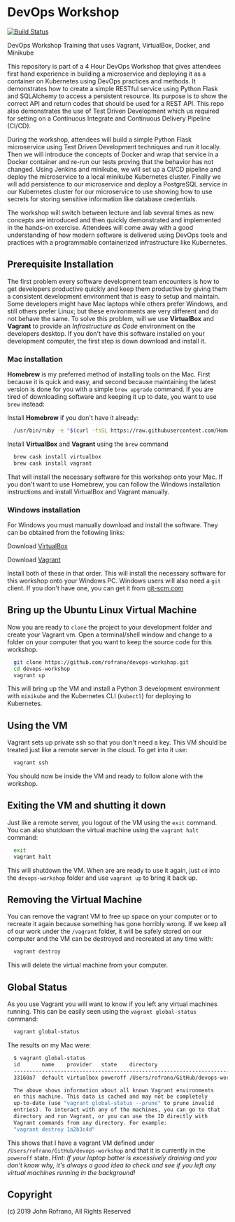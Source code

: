 # DevOps Workshop

[![Build Status](https://travis-ci.org/rofrano/devops-workshop.svg?branch=master)](https://travis-ci.org/rofrano/devops-workshop)

DevOps Workshop Training that uses Vagrant, VirtualBox, Docker, and Minikube

This repository is part of a 4 Hour DevOps Workshop that gives attendees first hand experience in building a microservice and deploying it as a container on Kubernetes using DevOps practices and methods. It demonstrates how to create a simple RESTful service using Python Flask and SQLAlchemy to access a persistent resource. Its purpose is to show the correct API and return codes that should be used for a REST API. This repo also demonstrates the use of Test Driven Development which us required for setting on a Continuous Integrate and Continuous Delivery Pipeline (CI/CD).

During the workshop, attendees will build a simple Python Flask microservice using Test Driven Development techniques and run it locally. Then we will introduce the concepts of Docker and wrap that service in a Docker container and re-run our tests proving that the behavior has not changed. Using Jenkins and minikube, we will set up a CI/CD pipeline and deploy the microservice to a local minikube Kubernetes cluster. Finally we will add persistence to our microservice and deploy a PostgreSQL service in our Kubernetes cluster for our microservice to use showing how to use secrets for storing sensitive information like database credentials.

The workshop will switch between lecture and lab several times as new concepts are introduced and then quickly demonstrated and implemented in the hands-on exercise. Attendees will come away with a good understanding of how modern software is delivered using DevOps tools and practices with a programmable containerized infrastructure like Kubernetes.

## Prerequisite Installation

The first problem every software development team encounters is how to get developers productive quickly and keep them productive by giving them a consistent development environment that is easy to setup and maintain. Some developers might have Mac laptops while others prefer Windows, and still others prefer Linux; but these environments are very different and do not behave the same. To solve this problem, will we use **VirtualBox** and **Vagrant** to provide an _Infrastructure as Code_ environment on the developers desktop. If you don't have this software installed on your development computer, the first step is down download and install it.

### Mac installation

**Homebrew** is my preferred method of installing tools on the Mac. First because it is quick and easy, and second because maintaining the latest version is done for you with a simple `brew upgrade` command. If you are tired of downloading software and keeping it up to date, you want to use `brew` instead:

Install **Homebrew** if you don't have it already:

```sh
  /usr/bin/ruby -e "$(curl -fsSL https://raw.githubusercontent.com/Homebrew/install/master/install)"
```

Install **VirtualBox** and **Vagrant** using the `brew` command

```sh
  brew cask install virtualbox
  brew cask install vagrant
```

That will install the necessary software for this workshop onto your Mac. If you don't want to use Homebrew, you can follow the Windows installation instructions and install VirtualBox and Vagrant manually.

### Windows installation

For Windows you must manually download and install the software. They can be obtained from the following links:

Download [VirtualBox](https://www.virtualbox.org/)

Download [Vagrant](https://www.vagrantup.com/)

Install both of these in that order. This will install the necessary software for this workshop onto your Windows PC. Windows users will also need a `git` client. If you don't have one, you can get it from [git-scm.com](https://git-scm.com/)

## Bring up the Ubuntu Linux Virtual Machine

Now you are ready to `clone` the project to your development folder and create your Vagrant vm. Open a terminal/shell window and change to a folder on your computer that you want to keep the source code for this workshop.

```sh
  git clone https://github.com/rofrano/devops-workshop.git
  cd devops-workshop
  vagrant up
```

This will bring up the VM and install a Python 3 development environment with `minikube` and the Kubernetes CLI (`kubectl`) for deploying to Kubernetes.

## Using the VM

Vagrant sets up private ssh so that you don't need a key. This VM should be treated just like a remote server in the cloud. To get into it use:

```sh
  vagrant ssh
```

You should now be inside the VM and ready to follow alone with the workshop.

## Exiting the VM and shutting it down

Just like a remote server, you logout of the VM using the `exit` command. You can also shutdown the virtual machine using the `vagrant halt` command:

```sh
  exit
  vagrant halt
```

This will shutdown the VM. When are are ready to use it again, just `cd` into the `devops-workshop` folder and use `vagrant up` to bring it back up.

## Removing the Virtual Machine

You can remove the vagrant VM to free up space on your computer or to recreate it again because something has gone horribly wrong. If we keep all of our work under the `/vagrant` folder, it will be safely stored on our computer and the VM can be destroyed and recreated at any time with:

```sh
  vagrant destroy
```

This will delete the virtual machine from your computer.

## Global Status

As you use Vagrant you will want to know if you left any virtual machines running. This can be easily seen using the `vagrant global-status` command:

```sh
  vagrant global-status
```

The results on my Mac were:

```sh
  $ vagrant global-status
  id       name    provider   state    directory
  ---------------------------------------------------------------------------
  33160a7  default virtualbox poweroff /Users/rofrano/GitHub/devops-workshop

  The above shows information about all known Vagrant environments
  on this machine. This data is cached and may not be completely
  up-to-date (use "vagrant global-status --prune" to prune invalid
  entries). To interact with any of the machines, you can go to that
  directory and run Vagrant, or you can use the ID directly with
  Vagrant commands from any directory. For example:
  "vagrant destroy 1a2b3c4d"
```

This shows that I have a vagrant VM defined under `/Users/rofrano/GitHub/devops-workshop` and that it is currently in the `poweroff` state. _Hint: If your laptop batter is excessively draining and you don't know why, it's always a good idea to check and see if you left any virtual machines running in the background!_

## Copyright
(c) 2019 John Rofrano, All Rights Reserved
